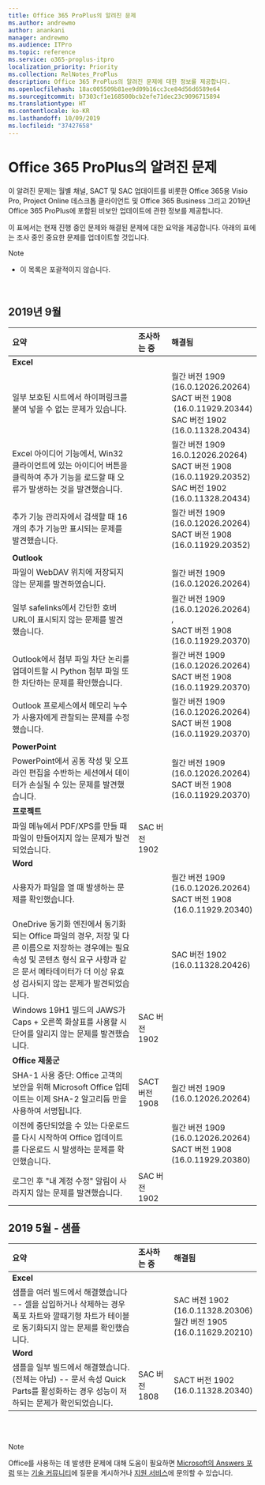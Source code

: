 ```yaml
---
title: Office 365 ProPlus의 알려진 문제
ms.author: andrewmo
author: anankani
manager: andrewmo
ms.audience: ITPro
ms.topic: reference
ms.service: o365-proplus-itpro
localization_priority: Priority
ms.collection: RelNotes_ProPlus
description: Office 365 ProPlus의 알려진 문제에 대한 정보를 제공합니다.
ms.openlocfilehash: 18ac005509b81ee9d09b16cc3ce84d56d6589e64
ms.sourcegitcommit: b7303cf1e168500bcb2efe71dec23c9096715894
ms.translationtype: HT
ms.contentlocale: ko-KR
ms.lasthandoff: 10/09/2019
ms.locfileid: "37427658"
---
```

# <a name="office-365-proplus-known-issues"></a>Office 365 ProPlus의 알려진 문제

이 알려진 문제는 월별 채널, SACT 및 SAC 업데이트를 비롯한 Office 365용 Visio Pro, Project Online 데스크톱 클라이언트 및 Office 365 Business 그리고 2019년 Office 365 ProPlus에 포함된 비보안 업데이트에 관한 정보를 제공합니다.

이 표에서는 현재 진행 중인 문제와 해결된 문제에 대한 요약을 제공합니다.  아래의 표에는 조사 중인 중요한 문제를 업데이트할 것입니다.

 > [!NOTE]
 >- 이 목록은 포괄적이지 않습니다.

<br>

## <a name="september-2019"></a>2019년 9월

|요약|조사하는 중|해결됨|
|:-------------------------------------------------------------------------------------|:-----|:-----|
|**Excel**
일부 보호된 시트에서 하이퍼링크를 붙여 넣을 수 없는 문제가 있습니다.| |월간 버전 1909 <br> (16.0.12026.20264) <br> SACT 버전 1908 <br> (16.0.11929.20344)<br> SAC 버전 1902 <br> (16.0.11328.20434)|
Excel 아이디어 기능에서, Win32 클라이언트에 있는 아이디어 버튼을 클릭하여 추가 기능을 로드할 때 오류가 발생하는 것을 발견했습니다.||월간 버전 1909 <br> 16.0.12026.20264) <br> SACT 버전 1908<br>(16.0.11929.20352) <br> SAC 버전 1902 <br>(16.0.11328.20434)|
추가 기능 관리자에서 검색할 때 16개의 추가 기능만 표시되는 문제를 발견했습니다.||월간 버전 1909 <br> (16.0.12026.20264) <br> SACT 버전 1908<br>(16.0.11929.20352)|
|**Outlook**
파일이 WebDAV 위치에 저장되지 않는 문제를 발견하였습니다.||월간 버전 1909 <br> (16.0.12026.20264)|
일부 safelinks에서 간단한 호버 URL이 표시되지 않는 문제를 발견했습니다.||월간 버전 1909 <br> (16.0.12026.20264) ,<br> SACT 버전 1908<br>(16.0.11929.20370)|
Outlook에서 첨부 파일 차단 논리를 업데이트할 시 Python 첨부 파일 또한 차단하는 문제를 확인했습니다.||월간 버전 1909 <br> (16.0.12026.20264)<br> SACT 버전 1908<br>(16.0.11929.20370)||
Outlook 프로세스에서 메모리 누수가 사용자에게 관찰되는 문제를 수정했습니다.||월간 버전 1909 <br> (16.0.12026.20264)<br> SACT 버전 1908<br>(16.0.11929.20370)||
|**PowerPoint**
PowerPoint에서 공동 작성 및 오프라인 편집을 수반하는 세션에서 데이터가 손실될 수 있는 문제를 발견했습니다.||월간 버전 1909 <br> (16.0.12026.20264) <br> SACT 버전 1908<br>(16.0.11929.20370)||
|**프로젝트**
파일 메뉴에서 PDF/XPS를 만들 때 파일이 만들어지지 않는 문제가 발견되었습니다. |SAC 버전 1902||
|**Word**
사용자가 파일을 열 때 발생하는 문제를 확인했습니다.||월간 버전 1909 <br> (16.0.12026.20264) <br> SACT 버전 1908 <br> (16.0.11929.20340)||
OneDrive 동기화 엔진에서 동기화되는 Office 파일의 경우, 저장 및 다른 이름으로 저장하는 경우에는 필요 속성 및 콘텐츠 형식 요구 사항과 같은 문서 메타데이터가 더 이상 유효성 검사되지 않는 문제가 발견되었습니다.||SAC 버전 1902 <br> (16.0.11328.20426)|
Windows 19H1 빌드의 JAWS가 Caps + 오른쪽 화살표를 사용할 시 단어를 알리지 않는 문제를 발견했습니다.|SAC 버전 1902||
|**Office 제품군**
SHA-1 사용 중단: Office 고객의 보안을 위해 Microsoft Office 업데이트는 이제 SHA-2 알고리듬 만을 사용하여 서명됩니다.|SACT 버전 1908|월간 버전 1909 <br> (16.0.12026.20264)||
이전에 중단되었을 수 있는 다운로드를 다시 시작하여 Office 업데이트를 다운로드 시 발생하는 문제를 확인했습니다.||월간 버전 1909 <br> (16.0.12026.20264) <br> SACT 버전 1908<br> (16.0.11929.20380)||
로그인 후 "내 계정 수정" 알림이 사라지지 않는 문제를 발견했습니다.|SAC 버전 1902||

## <a name="may-2019---sample"></a>2019 5월 - 샘플

|요약|조사하는 중|해결됨|
|:-------------------------------------------------------------------------------------|:-----|:-----|
|**Excel**
샘플을 여러 빌드에서 해결했습니다 -- 셀을 삽입하거나 삭제하는 경우 폭포 차트와 깔때기형 차트가 테이블로 동기화되지 않는 문제를 확인했습니다.||SAC 버전 1902 <br> (16.0.11328.20306) <br> 월간 버전 1905 <br> (16.0.11629.20210)|
|**Word**
샘플을 일부 빌드에서 해결했습니다. (전체는 아님) -- 문서 속성 Quick Parts를 활성화하는 경우 성능이 저하되는 문제가 확인되었습니다.|SAC 버전 1808|SACT 버전 1902 <br> (16.0.11328.20340)|

<br>
<br>

> [!NOTE]
> Office를 사용하는 데 발생한 문제에 대해 도움이 필요하면 [Microsoft의 Answers 포럼](https://answers.microsoft.com/) 또는 [기술 커뮤니티](https://techcommunity.microsoft.com/)에 질문을 게시하거나 [지원 서비스](https://support.microsoft.com/contactus)에 문의할 수 있습니다.
